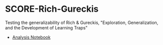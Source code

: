 # SCORE-Rich-Gureckis

Testing the generalizability of Rich & Gureckis, "Exploration, Generalization, and the Development of Learning Traps"

* [Analysis Notebook](https://vassar-cogscilab.github.io/SCORE-Rich-Gureckis/analysis/analysis.nb.html)